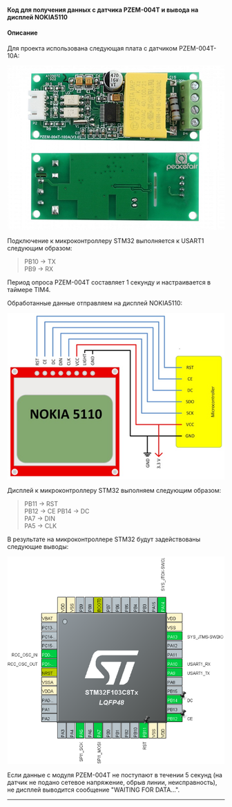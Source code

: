 #### Код для получения данных с датчика PZEM-004T и вывода на дисплей NOKIA5110

#### Описание
Для проекта использована следующая плата с датчиком PZEM-004T-10A:

<p align="center">
    <img src="git_image/sensor_board.jpg" style="height: 400; width: 600; object-fit: contain">
</p>

Подключение к микроконтроллеру STM32 выполняется к USART1 следующим образом:

>PB10 -> TX  
>PB9 -> RX

Период опроса PZEM-004T составляет 1 секунду и настраивается в таймере TIM4.

Обработанные данные отправляем на дисплей NOKIA5110:

<p align="center">
    <img src="git_image/nokia5110.png" style="height: 400; width: 600; object-fit: contain">
</p>

Дисплей к микроконтроллеру STM32 выполняем следующим образом:

>PB11 -> RST  
>PB12 -> CE
>PB14 -> DC  
>PA7 -> DIN  
>PA5 -> CLK  

В результате на микроконтроллере STM32 будут задействованы следующие выводы:

<p align="center">
    <img src="git_image/stm32.png" style="height: 584; width: 661; object-fit: contain">
</p>

Если данные с модуля PZEM-004T не поступают в течении 5 секунд (на датчик не подано сетевое напряжение, обрыв линии, неисправность), не дисплей выводится сообщение "WAITING FOR DATA...".

___

